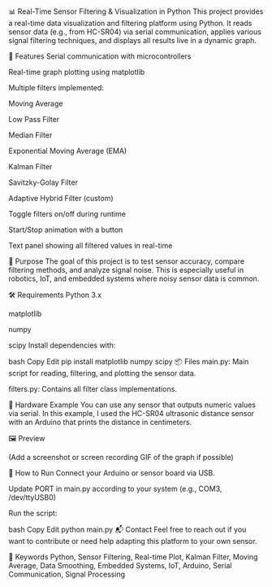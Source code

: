 📊 Real-Time Sensor Filtering & Visualization in Python
This project provides a real-time data visualization and filtering platform using Python. It reads sensor data (e.g., from HC-SR04) via serial communication, applies various signal filtering techniques, and displays all results live in a dynamic graph.

🚀 Features
Serial communication with microcontrollers 

Real-time graph plotting using matplotlib

Multiple filters implemented:

Moving Average

Low Pass Filter

Median Filter

Exponential Moving Average (EMA)

Kalman Filter

Savitzky-Golay Filter

Adaptive Hybrid Filter (custom)

Toggle filters on/off during runtime

Start/Stop animation with a button

Text panel showing all filtered values in real-time

🧠 Purpose
The goal of this project is to test sensor accuracy, compare filtering methods, and analyze signal noise. This is especially useful in robotics, IoT, and embedded systems where noisy sensor data is common.

🛠 Requirements
Python 3.x

matplotlib

numpy

scipy
Install dependencies with:

bash
Copy
Edit
pip install matplotlib numpy scipy
📦 Files
main.py: Main script for reading, filtering, and plotting the sensor data.

filters.py: Contains all filter class implementations.

🔌 Hardware Example
You can use any sensor that outputs numeric values via serial. In this example, I used the HC-SR04 ultrasonic distance sensor with an Arduino that prints the distance in centimeters.

🖼 Preview

(Add a screenshot or screen recording GIF of the graph if possible)

📍 How to Run
Connect your Arduino or sensor board via USB.

Update PORT in main.py according to your system (e.g., COM3, /dev/ttyUSB0)

Run the script:

bash
Copy
Edit
python main.py
📬 Contact
Feel free to reach out if you want to contribute or need help adapting this platform to your own sensor.

📌 Keywords
Python, Sensor Filtering, Real-time Plot, Kalman Filter, Moving Average, Data Smoothing, Embedded Systems, IoT, Arduino, Serial Communication, Signal Processing
